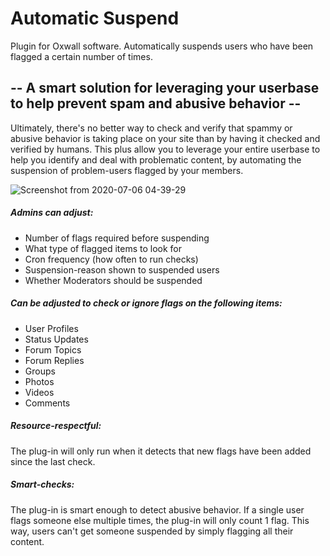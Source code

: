 # Automatic Suspend

Plugin for Oxwall software. Automatically suspends users who have been flagged a certain number of times.

## -- A smart solution for leveraging your userbase to help prevent spam and abusive behavior --

Ultimately, there's no better way to check and verify that spammy or abusive behavior is taking place on your site than by having it checked and verified by humans. This plus allow you to leverage your entire userbase to help you identify and deal with problematic content, by automating the suspension of problem-users flagged by your members.

![Screenshot from 2020-07-06 04-39-29](https://user-images.githubusercontent.com/25450448/86573669-b8f48200-bf42-11ea-80cb-f67d0f0ae91f.png)

##### Admins can adjust:

- Number of flags required before suspending
- What type of flagged items to look for
- Cron frequency (how often to run checks)
- Suspension-reason shown to suspended users
- Whether Moderators should be suspended

##### Can be adjusted to check or ignore flags on the following items:

- User Profiles
- Status Updates
- Forum Topics
- Forum Replies
- Groups
- Photos
- Videos
- Comments

##### Resource-respectful:
The plug-in will only run when it detects that new flags have been added since the last check.

##### Smart-checks:
The plug-in is smart enough to detect abusive behavior. If a single user flags someone else multiple times, the plug-in will only count 1 flag. This way, users can't get someone suspended by simply flagging all their content.
